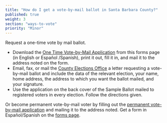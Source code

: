 ```yaml
---
title: "How do I get a vote-by-mail ballot in Santa Barbara County?"
published: true
weight: 3
section: "ways-to-vote"
priority: "Minor"
---
```


Request a one-time vote by mail ballot.  
- Download the [One Time Vote-by-Mail Application](http://www.sbcassessor.com/Elections/Forms.aspx) from this forms page (in English or Español /Spanish), print it out, fill it in, and mail it to the address noted on the form.  
- Email, fax, or mail the [County Elections Office](#section-election-office-contact) a letter requesting a vote-by-mail ballot and include the data of the relevant election, your name, home address, the address to which you want the ballot mailed, and your signature.  
- Use the application on the back cover of the Sample Ballot mailed to registered voters in every election. Follow the directions given.  

Or become permanent vote-by-mail voter by filling out the [permanent vote-by-mail application](http://www.sbcassessor.com/Elections/Electionpdf/Internet%20Permanent%20VBM%20App_Eng.pdf) and mailing it to the address noted. Get a form in Español/Spanish on the [forms page](http://www.sbcassessor.com/Elections/Forms.aspx).  

